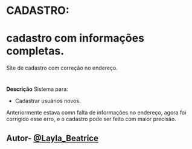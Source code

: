 # CADASTRO:
# cadastro com informações completas.
Site de cadastro com correção no endereço.

#
**Descrição**
Sistema para:
- Cadastrar usuários novos.

Anteriormente estava comn falta de informações no endereço, agora foi corrigido esse erro, e o cadastro pode ser feito com maior precisão.

## Autor- [@Layla_Beatrice](https://www.github.com/laylabtrice)